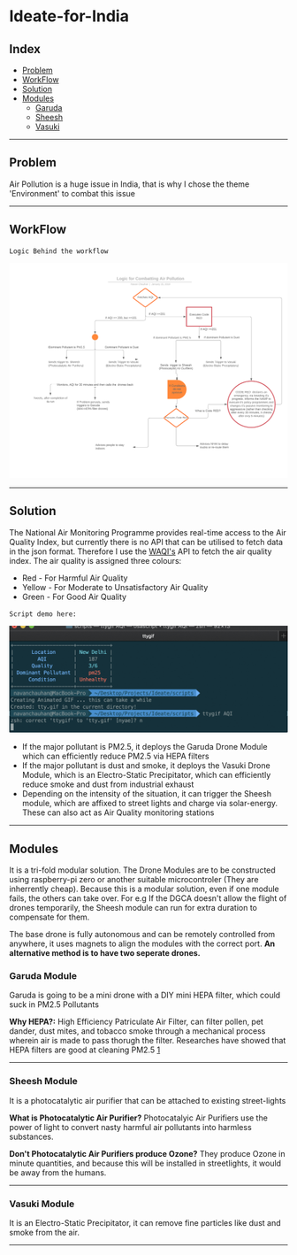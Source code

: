# Ideate-for-India

## Index
* [Problem](#Problem)
* [WorkFlow](#WorkFlow)
* [Solution](#Solution)
* [Modules](#Modules)
  * [Garuda](#Garuda)
  * [Sheesh](#Sheesh)
  * [Vasuki](#Vasuki)

----

## Problem
Air Pollution is a huge issue in India, that is why I chose the theme 'Environment' to combat this issue

----

## WorkFlow

```
Logic Behind the workflow
```
![Logic](https://raw.githubusercontent.com/navanchauhan/Ideate-for-India/master/assets/logic.png)

----

## Solution
The National Air Monitoring Programme provides real-time access to the Air Quality Index, but currently there is no API that can be utilised to fetch data in the json format. Therefore I use the [WAQI's](https://waqi.info) API to fetch the air quality index. The air quality is assigned three colours:
* Red - For Harmful Air Quality
* Yellow - For Moderate to Unsatisfactory Air Quality
* Green - For Good Air Quality

```
Script demo here:
```
![Demo](https://raw.githubusercontent.com/navanchauhan/Ideate-for-India/master/assets/aqi.gif)

* If the major pollutant is PM2.5, it deploys the Garuda Drone Module which can efficiently reduce PM2.5 via HEPA filters
* If the major pollutant is dust and smoke, it deploys the Vasuki Drone Module, which is an Electro-Static Precipitator, which can efficiently reduce smoke and dust from industrial exhaust
* Depending on the intensity of the situation, it can trigger the Sheesh module, which are affixed to street lights and charge via solar-energy. These can also act as Air Quality monitoring stations

----

## Modules

It is a tri-fold modular solution. The Drone Modules are to be constructed using raspberry-pi zero or another suitable microcontroler (They are inherrently cheap). Because this is a modular solution, even if one module fails, the others can take over. For e.g If the DGCA doesn't allow the flight of drones temporarily, the Sheesh module can run for extra duration to compensate for them.

The base drone is fully autonomous and can be remotely controlled from anywhere, it uses magnets to align the modules with the correct port. **An alternative method is to have two seperate drones.** 

### Garuda Module
Garuda is going to be a mini drone with a DIY mini HEPA filter, which could suck in PM2.5 Pollutants

**Why HEPA?:** High Efficiency Patriculate Air Filter, can filter pollen, pet dander, dust mites, and tobacco smoke through a mechanical process wherein air is made to pass thorugh the filter. Researches have showed that HEPA filters are good at cleaning PM2.5 [1](https://www.sciencedirect.com/science/article/pii/S0048969717326426)

----

### Sheesh Module
It is a photocatalytic air purifier that can be attached to existing street-lights

**What is Photocatalytic Air Purifier?** Photocatalyic Air Purifiers use the power of light to convert nasty harmful air pollutants into harmless substances. 

**Don't Photocatalytic Air Purifiers produce Ozone?** They produce Ozone in minute quantities, and because this will be installed in streetlights, it would be away from the humans. 

----

### Vasuki Module
It is an Electro-Static Precipitator, it can remove fine particles like dust and smoke from the air. 

----
